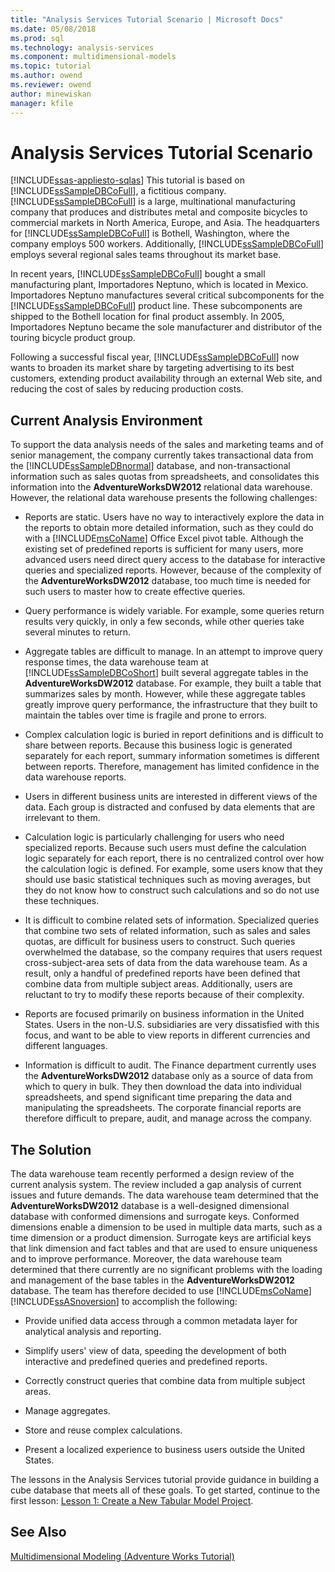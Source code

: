```yaml
---
title: "Analysis Services Tutorial Scenario | Microsoft Docs"
ms.date: 05/08/2018
ms.prod: sql
ms.technology: analysis-services
ms.component: multidimensional-models
ms.topic: tutorial
ms.author: owend
ms.reviewer: owend
author: minewiskan
manager: kfile
---
```

# Analysis Services Tutorial Scenario
[!INCLUDE[ssas-appliesto-sqlas](../includes/ssas-appliesto-sqlas.md)]
This tutorial is based on [!INCLUDE[ssSampleDBCoFull](../includes/sssampledbcofull-md.md)], a fictitious company. [!INCLUDE[ssSampleDBCoFull](../includes/sssampledbcofull-md.md)] is a large, multinational manufacturing company that produces and distributes metal and composite bicycles to commercial markets in North America, Europe, and Asia. The headquarters for [!INCLUDE[ssSampleDBCoFull](../includes/sssampledbcofull-md.md)] is Bothell, Washington, where the company employs 500 workers. Additionally, [!INCLUDE[ssSampleDBCoFull](../includes/sssampledbcofull-md.md)] employs several regional sales teams throughout its market base.  
  
In recent years, [!INCLUDE[ssSampleDBCoFull](../includes/sssampledbcofull-md.md)] bought a small manufacturing plant, Importadores Neptuno, which is located in Mexico. Importadores Neptuno manufactures several critical subcomponents for the [!INCLUDE[ssSampleDBCoFull](../includes/sssampledbcofull-md.md)] product line. These subcomponents are shipped to the Bothell location for final product assembly. In 2005, Importadores Neptuno became the sole manufacturer and distributor of the touring bicycle product group.  
  
Following a successful fiscal year, [!INCLUDE[ssSampleDBCoFull](../includes/sssampledbcofull-md.md)] now wants to broaden its market share by targeting advertising to its best customers, extending product availability through an external Web site, and reducing the cost of sales by reducing production costs.  
  
## Current Analysis Environment  
To support the data analysis needs of the sales and marketing teams and of senior management, the company currently takes transactional data from the [!INCLUDE[ssSampleDBnormal](../includes/sssampledbnormal-md.md)] database, and non-transactional information such as sales quotas from spreadsheets, and consolidates this information into the **AdventureWorksDW2012** relational data warehouse. However, the relational data warehouse presents the following challenges:  
  
-   Reports are static. Users have no way to interactively explore the data in the reports to obtain more detailed information, such as they could do with a [!INCLUDE[msCoName](../includes/msconame-md.md)] Office Excel pivot table. Although the existing set of predefined reports is sufficient for many users, more advanced users need direct query access to the database for interactive queries and specialized reports. However, because of the complexity of the **AdventureWorksDW2012** database, too much time is needed for such users to master how to create effective queries.  
  
-   Query performance is widely variable. For example, some queries return results very quickly, in only a few seconds, while other queries take several minutes to return.  
  
-   Aggregate tables are difficult to manage. In an attempt to improve query response times, the data warehouse team at [!INCLUDE[ssSampleDBCoShort](../includes/sssampledbcoshort-md.md)] built several aggregate tables in the **AdventureWorksDW2012** database. For example, they built a table that summarizes sales by month. However, while these aggregate tables greatly improve query performance, the infrastructure that they built to maintain the tables over time is fragile and prone to errors.  
  
-   Complex calculation logic is buried in report definitions and is difficult to share between reports. Because this business logic is generated separately for each report, summary information sometimes is different between reports. Therefore, management has limited confidence in the data warehouse reports.  
  
-   Users in different business units are interested in different views of the data. Each group is distracted and confused by data elements that are irrelevant to them.  
  
-   Calculation logic is particularly challenging for users who need specialized reports. Because such users must define the calculation logic separately for each report, there is no centralized control over how the calculation logic is defined. For example, some users know that they should use basic statistical techniques such as moving averages, but they do not know how to construct such calculations and so do not use these techniques.  
  
-   It is difficult to combine related sets of information. Specialized queries that combine two sets of related information, such as sales and sales quotas, are difficult for business users to construct. Such queries overwhelmed the database, so the company requires that users request cross-subject-area sets of data from the data warehouse team. As a result, only a handful of predefined reports have been defined that combine data from multiple subject areas. Additionally, users are reluctant to try to modify these reports because of their complexity.  
  
-   Reports are focused primarily on business information in the United States. Users in the non-U.S. subsidiaries are very dissatisfied with this focus, and want to be able to view reports in different currencies and different languages.  
  
-   Information is difficult to audit. The Finance department currently uses the **AdventureWorksDW2012** database only as a source of data from which to query in bulk. They then download the data into individual spreadsheets, and spend significant time preparing the data and manipulating the spreadsheets. The corporate financial reports are therefore difficult to prepare, audit, and manage across the company.  
  
## The Solution  
The data warehouse team recently performed a design review of the current analysis system. The review included a gap analysis of current issues and future demands. The data warehouse team determined that the **AdventureWorksDW2012** database is a well-designed dimensional database with conformed dimensions and surrogate keys. Conformed dimensions enable a dimension to be used in multiple data marts, such as a time dimension or a product dimension. Surrogate keys are artificial keys that link dimension and fact tables and that are used to ensure uniqueness and to improve performance. Moreover, the data warehouse team determined that there currently are no significant problems with the loading and management of the base tables in the **AdventureWorksDW2012** database. The team has therefore decided to use [!INCLUDE[msCoName](../includes/msconame-md.md)] [!INCLUDE[ssASnoversion](../includes/ssasnoversion-md.md)] to accomplish the following:  
  
-   Provide unified data access through a common metadata layer for analytical analysis and reporting.  
  
-   Simplify users' view of data, speeding the development of both interactive and predefined queries and predefined reports.  
  
-   Correctly construct queries that combine data from multiple subject areas.  
  
-   Manage aggregates.  
  
-   Store and reuse complex calculations.  
  
-   Present a localized experience to business users outside the United States.  
  
The lessons in the Analysis Services tutorial provide guidance in building a cube database that meets all of these goals. To get started, continue to the first lesson: [Lesson 1: Create a New Tabular Model Project](../analysis-services/lesson-1-create-a-new-tabular-model-project.md).  
  
## See Also  
[Multidimensional Modeling &#40;Adventure Works Tutorial&#41;](../analysis-services/multidimensional-modeling-adventure-works-tutorial.md)  
  
  
  
